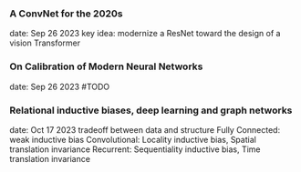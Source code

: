 ### A ConvNet for the 2020s
date: Sep 26 2023
key idea: modernize a ResNet toward the design of a vision Transformer

### On Calibration of Modern Neural Networks
date: Sep 26 2023
#TODO

### Relational inductive biases, deep learning and graph networks
date: Oct 17 2023
tradeoff between data and structure
Fully Connected: weak inductive bias
Convolutional: Locality inductive bias, Spatial translation invariance
Recurrent: Sequentiality inductive bias, Time translation invariance
